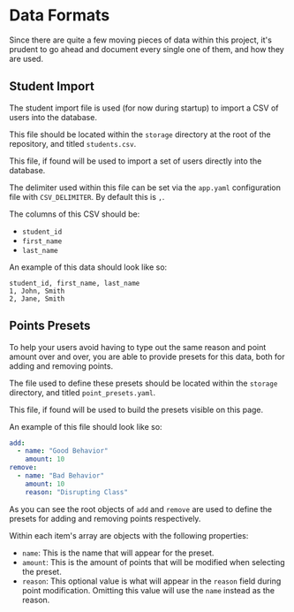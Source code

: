 # Data Formats

Since there are quite a few moving pieces of data within this project, it's prudent to go ahead and document every single one of them, and how they are used.

## Student Import

The student import file is used (for now during startup) to import a CSV of users into the database.

This file should be located within the `storage` directory at the root of the repository, and titled `students.csv`.

This file, if found will be used to import a set of users directly into the database.

The delimiter used within this file can be set via the `app.yaml` configuration file with `CSV_DELIMITER`. By default this is `,`.

The columns of this CSV should be:

* `student_id`
* `first_name`
* `last_name`

An example of this data should look like so:

```csv
student_id, first_name, last_name
1, John, Smith
2, Jane, Smith
```

## Points Presets

To help your users avoid having to type out the same reason and point amount over and over, you are able to provide presets for this data, both for adding and removing points.

The file used to define these presets should be located within the `storage` directory, and titled `point_presets.yaml`.

This file, if found will be used to build the presets visible on this page.

An example of this file should look like so:

```yaml
add:
  - name: "Good Behavior"
    amount: 10
remove:
  - name: "Bad Behavior"
    amount: 10
    reason: "Disrupting Class"
```

As you can see the root objects of `add` and `remove` are used to define the presets for adding and removing points respectively.

Within each item's array are objects with the following properties:

* `name`: This is the name that will appear for the preset.
* `amount`: This is the amount of points that will be modified when selecting the preset.
* `reason`: This optional value is what will appear in the `reason` field during point modification. Omitting this value will use the `name` instead as the reason.
